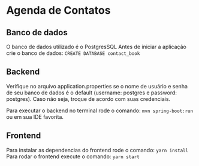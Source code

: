 # Agenda de Contatos

## Banco de dados

O banco de dados utilizado é o PostgresSQL
Antes de iniciar a aplicação crie o banco de dados: `CREATE DATABASE contact_book`

## Backend

Verifique no arquivo application.properties se o nome de usuário e senha
de seu banco de dados é o default (username: postgres e password: postgres). Caso não seja, troque de acordo com suas credenciais.

Para executar o backend no terminal rode o comando: `mvn spring-boot:run`
ou em sua IDE favorita.

## Frontend

Para instalar as dependencias do frontend rode o comando: `yarn install`
Para rodar o frontend execute o comando: `yarn start`
